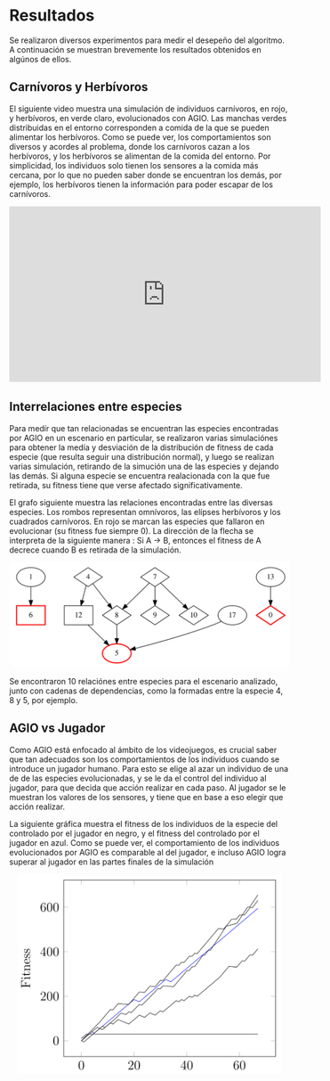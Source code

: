 # Resultados
Se realizaron diversos experimentos para medir el desepeño del algoritmo. A continuación se muestran brevemente los resultados obtenidos en algúnos de ellos.

## Carnívoros y Herbívoros
El siguiente video muestra una simulación de individuos carnívoros, en rojo, y herbívoros, en verde claro, evolucionados con AGIO. Las manchas verdes distribuidas en el entorno corresponden a comida de la que se pueden alimentar los herbívoros. Como se puede ver, los comportamientos son diversos y acordes al problema, donde los carnívoros cazan a los herbívoros, y los herbívoros se alimentan de la comida del entorno. Por simplicidad, los individuos solo tienen los sensores a la comida más cercana, por lo que no pueden saber donde se encuentran los demás, por ejemplo, los herbívoros tienen la información para poder escapar de los carnívoros.
<p style="text-align:center">
<iframe width="560" height="315" src="https://www.youtube.com/embed/xPl5bAr2WiA" frameborder="0" allow="accelerometer; autoplay; encrypted-media; gyroscope; picture-in-picture" allowfullscreen></iframe>
</p>

## Interrelaciones entre especies
Para medír que tan relacionadas se encuentran las especies encontradas por AGIO en un escenario en particular, se realizaron varias simulaciónes para obtener la medía y desviación de la distribución de fitness de cada especie (que resulta seguir una distribución normal), y luego se realizan varias simulación, retirando de la simución una de las especies y dejando las demás. Si alguna especie se encuentra realacionada con la que fue retirada, su fitness tiene que verse afectado significativamente. 

El grafo siguiente muestra las relaciones encontradas entre las diversas especies. Los rombos representan omnívoros, las elípses herbívoros y los cuadrados carnívoros. En rojo se marcan las especies que fallaron en evolucionar (su fitness fue siempre 0). La dirección de la flecha se interpreta de la siguiente manera : Si A → B, entonces el fitness de A decrece cuando B es retirada de la simulación.

<p style="text-align:center">
<img src="interrelaciones.png" alt="Grafo de interrelaciones entre especies" width="600"/>
</p>

Se encontraron 10 relaciónes entre especies para el escenario analizado, junto con cadenas de dependencias, como la formadas entre la especie 4, 8 y 5, por ejemplo. 

## AGIO vs Jugador
Como AGIO está enfocado al ámbito de los videojuegos, es crucial saber que tan adecuados son los comportamientos de los individuos cuando se introduce un jugador humano. Para esto se elige al azar un individuo de una de de las especies evolucionadas, y se le da el control del individuo al jugador, para que decida que acción realizar en cada paso. Al jugador se le muestran los valores de los sensores, y tiene que en base a eso elegir que acción realizar.

La siguiente gráfica muestra el fitness de los individuos de la especie del controlado por el jugador en negro, y el fitness del controlado por el jugador en azul. Como se puede ver, el comportamiento de los individuos evolucionados por AGIO es comparable al del jugador, e incluso AGIO logra superar al jugador en las partes finales de la simulación
<p style="text-align:center">
<img src="vsjugador.png" alt="Fitness de AGIO y del jugador" width="475"/>
</p>